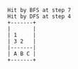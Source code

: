     Hit by BFS at step 7
    Hit by DFS at step 4
    +-------+
    |       |
    | 1     |
    | 3 2   |
    |-------|
    | A B C |
    +-------+